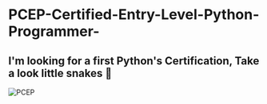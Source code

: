 # PCEP-Certified-Entry-Level-Python-Programmer-
## I'm looking for a first Python's Certification, Take a look little snakes 🐍
![PCEP](https://github.com/luisssSoto/PCEP-Certified-Entry-Level-Python-Programmer-/blob/main/PCEP.PNG)

